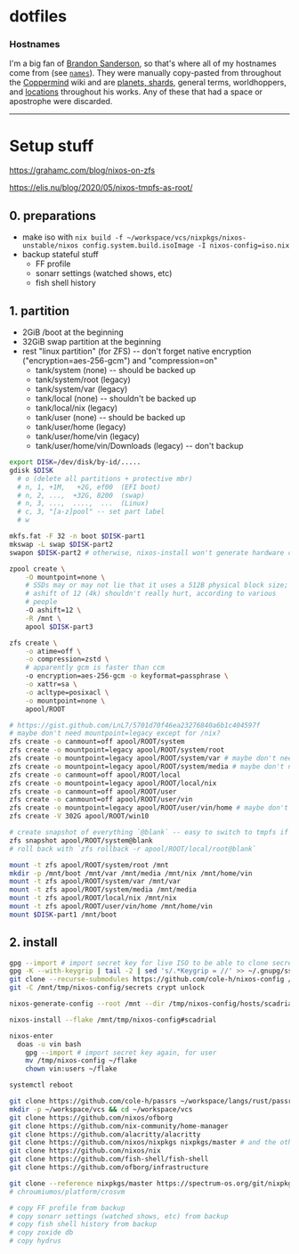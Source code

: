 # dotfiles

### Hostnames

I'm a big fan of [Brandon Sanderson], so that's where all of my hostnames come
from (see [`names`](./names)). They were manually copy-pasted from throughout the
[Coppermind] wiki and are [planets, shards], general terms, worldhoppers, and
[locations] throughout his works. Any of these that had a space or apostrophe
were discarded.

[Brandon Sanderson]: https://www.brandonsanderson.com/
[hostnames]: ./hostnames
[Coppermind]: https://coppermind.net/wiki/Coppermind:Welcome
[planets, shards]: https://coppermind.net/wiki/Cosmere#Planets
[locations]: https://coppermind.net/wiki/Category:Locations

---

# Setup stuff

https://grahamc.com/blog/nixos-on-zfs

https://elis.nu/blog/2020/05/nixos-tmpfs-as-root/

## 0. preparations
  - make iso with `nix build -f ~/workspace/vcs/nixpkgs/nixos-unstable/nixos config.system.build.isoImage -I nixos-config=iso.nix`
  - backup stateful stuff
    - FF profile
    - sonarr settings (watched shows, etc)
    - fish shell history

## 1. partition
  - 2GiB /boot at the beginning
  - 32GiB swap partition at the beginning
  - rest "linux partition" (for ZFS) -- don't forget native encryption
    ("encryption=aes-256-gcm") and "compression=on"
    - tank/system (none) -- should be backed up
    - tank/system/root (legacy)
    - tank/system/var (legacy)
    - tank/local (none) -- shouldn't be backed up
    - tank/local/nix (legacy)
    - tank/user (none) -- should be backed up
    - tank/user/home (legacy)
    - tank/user/home/vin (legacy)
    - tank/user/home/vin/Downloads (legacy) -- don't backup

``` sh
export DISK=/dev/disk/by-id/.....
gdisk $DISK
  # o (delete all partitions + protective mbr)
  # n, 1, +1M,   +2G, ef00  (EFI boot)
  # n, 2, ...,  +32G, 8200  (swap)
  # n, 3, ...,  ....,  ...  (Linux)
  # c, 3, "[a-z]pool" -- set part label
  # w

mkfs.fat -F 32 -n boot $DISK-part1
mkswap -L swap $DISK-part2
swapon $DISK-part2 # otherwise, nixos-install won't generate hardware config for this

zpool create \
    -O mountpoint=none \
    # SSDs may or may not lie that it uses a 512B physical block size;
    # ashift of 12 (4k) shouldn't really hurt, according to various
    # people
    -O ashift=12 \
    -R /mnt \
    apool $DISK-part3

zfs create \
    -o atime=off \
    -o compression=zstd \
    # apparently gcm is faster than ccm
    -o encryption=aes-256-gcm -o keyformat=passphrase \
    -o xattr=sa \
    -o acltype=posixacl \
    -o mountpoint=none \
    apool/ROOT

# https://gist.github.com/LnL7/5701d70f46ea23276840a6b1c404597f
# maybe don't need mountpoint=legacy except for /nix?
zfs create -o canmount=off apool/ROOT/system
zfs create -o mountpoint=legacy apool/ROOT/system/root
zfs create -o mountpoint=legacy apool/ROOT/system/var # maybe don't need legacy
zfs create -o mountpoint=legacy apool/ROOT/system/media # maybe don't need legacy
zfs create -o canmount=off apool/ROOT/local
zfs create -o mountpoint=legacy apool/ROOT/local/nix
zfs create -o canmount=off apool/ROOT/user
zfs create -o canmount=off apool/ROOT/user/vin
zfs create -o mountpoint=legacy apool/ROOT/user/vin/home # maybe don't need legacy
zfs create -V 302G apool/ROOT/win10

# create snapshot of everything `@blank` -- easy to switch to tmpfs if I want
zfs snapshot apool/ROOT/system@blank
# roll back with `zfs rollback -r apool/ROOT/local/root@blank`

mount -t zfs apool/ROOT/system/root /mnt
mkdir -p /mnt/boot /mnt/var /mnt/media /mnt/nix /mnt/home/vin
mount -t zfs apool/ROOT/system/var /mnt/var
mount -t zfs apool/ROOT/system/media /mnt/media
mount -t zfs apool/ROOT/local/nix /mnt/nix
mount -t zfs apool/ROOT/user/vin/home /mnt/home/vin
mount $DISK-part1 /mnt/boot
```


## 2. install

``` sh
gpg --import # import secret key for live ISO to be able to clone secrets
gpg -K --with-keygrip | tail -2 | sed 's/.*Keygrip = //' >> ~/.gnupg/sshcontrol # add auth subkey to sshcontrol
git clone --recurse-submodules https://github.com/cole-h/nixos-config /mnt/tmp/nixos-config
git -C /mnt/tmp/nixos-config/secrets crypt unlock

nixos-generate-config --root /mnt --dir /tmp/nixos-config/hosts/scadrial

nixos-install --flake /mnt/tmp/nixos-config#scadrial

nixos-enter
  doas -u vin bash
    gpg --import # import secret key again, for user
    mv /tmp/nixos-config ~/flake
    chown vin:users ~/flake

systemctl reboot

git clone https://github.com/cole-h/passrs ~/workspace/langs/rust/passrs
mkdir -p ~/workspace/vcs && cd ~/workspace/vcs
git clone https://github.com/nixos/ofborg
git clone https://github.com/nix-community/home-manager
git clone https://github.com/alacritty/alacritty
git clone https://github.com/nixos/nixpkgs nixpkgs/master # and the other branches
git clone https://github.com/nixos/nix
git clone https://github.com/fish-shell/fish-shell
git clone https://github.com/ofborg/infrastructure

git clone --reference nixpkgs/master https://spectrum-os.org/git/nixpkgs spectrum/nixpkgs # and the other stuff
# chroumiumos/platform/crosvm

# copy FF profile from backup
# copy sonarr settings (watched shows, etc) from backup
# copy fish shell history from backup
# copy zoxide db
# copy hydrus
```
